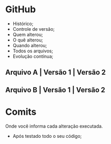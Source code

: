 # GitHub
- Histórico;
- Controle de versão;
- Quem alterou;
- O quê alterou;
- Quando alterou;
- Todos os arquivos;
- Evolução contínua;

## Arquivo A | Versão 1 | Versão 2
## Arquivo B | Versão 1 | Versão 2

# Comits 
Onde você informa cada alteração executada.

- Após testado todo o seu código;